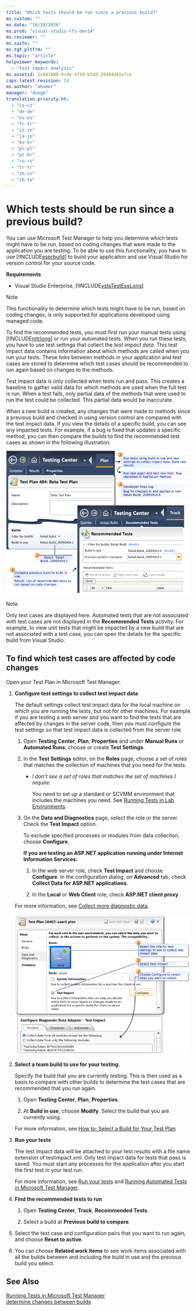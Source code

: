 ```yaml
---
title: "Which tests should be run since a previous build?"
ms.custom: ""
ms.date: "10/19/2016"
ms.prod: "visual-studio-tfs-dev14"
ms.reviewer: ""
ms.suite: ""
ms.tgt_pltfrm: ""
ms.topic: "article"
helpviewer_keywords: 
  - "test impact analysis"
ms.assetid: 1c641880-9cde-4f59-b1dd-29d44d41e7ce
caps.latest.revision: 24
ms.author: "ahomer"
manager: "douge"
translation.priority.ht: 
  - "cs-cz"
  - "de-de"
  - "es-es"
  - "fr-fr"
  - "it-it"
  - "ja-jp"
  - "ko-kr"
  - "pl-pl"
  - "pt-br"
  - "ru-ru"
  - "tr-tr"
  - "zh-cn"
  - "zh-tw"
---
```

# Which tests should be run since a previous build?
You can use Microsoft Test Manager to help you determine which tests might have to be run, based on coding changes that were made to the application you are testing. To be able to use this functionality, you have to use [!INCLUDE[esprbuild](../code-quality/includes/esprbuild_md.md)] to build your application and use Visual Studio for version control for your source code.  
  
 **Requirements**  
  
-   Visual Studio Enterprise, [!INCLUDE[vstsTestEssLong](../test/includes/vststestesslong_md.md)]  
  
> [!NOTE]
>  This functionality to determine which tests might have to be run, based on coding changes, is only supported for applications developed using managed code.  
  
 To find the recommended tests, you must first run your manual tests using [!INCLUDE[mtrlong](../code-quality/includes/mtrlong_md.md)] or run your automated tests. When you run these tests, you have to use test settings that collect the *test impact data*. This test impact data contains information about which methods are called when you run your tests. These links between methods in your application and test cases are stored to determine which test cases should be recommended to run again based on changes to the methods.  
  
 Test impact data is only collected when tests run and pass. This creates a baseline to gather valid data for which methods are used when the full test is run. When a test fails, only partial data of the methods that were used to run the test could be collected. This partial data would be inaccurate.  
  
 When a new build is created, any changes that were made to methods since a previous build and checked in using version control are compared with the test impact data. If you view the details of a specific build, you can see any impacted tests. For example, if a bug is fixed that updates a specific method, you can then compare the builds to find the recommended test cases as shown in the following illustration.  
  
 ![Recommended Tests](../test/media/aftershock_camano.png "Aftershock_Camano")  
  
> [!NOTE]
>  Only test cases are displayed here. Automated tests that are not associated with test cases are not displayed in the **Recommended Tests** activity. For example, to view unit tests that might be impacted by a new build that are not associated with a test case, you can open the details for the specific build from Visual Studio.  
  
## To find which test cases are affected by code changes  
 Open your Test Plan in Microsoft Test Manager.  
  
1.  **Configure test settings to collect test impact data**  
  
     The default settings collect test impact data for the local machine on which you are running the tests, but not for other machines. For example if you are testing a web server and you want to find the tests that are affected by changes in the server code, then you must configure the test settings so that test impact data is collected from the server role.  
  
    1.  Open **Testing Center**, **Plan**, **Properties** and under **Manual Runs** or **Automated Runs**, choose or create **Test Settings**.  
  
    2.  In the **Test Settings** editor, on the **Roles** page, choose a set of roles that matches the collection of machines that you need for the tests.  
  
        -   *I don’t see a set of roles that matches the set of machines I require.*  
  
             You need to set up a standard or SCVMM environment that includes the machines you need.  See [Running Tests in Lab Environments](http://msdn.microsoft.com/en-us/f32d85ef-9a80-4cb8-9ad4-6601e20ba1e7).  
  
    3.  On the **Data and Diagnostics** page, select the role or the server. Check the **Test Impact** option.  
  
         To exclude specified processes or modules from data collection, choose **Configure**.  
  
         **If you are testing an ASP.NET application running under Internet Information Services:**  
  
        1.  In the web server role, check **Test Impact** and choose **Configure**. In the configuration dialog, on **Advanced** tab, check **Collect Data for ASP.NET applications**.  
  
        2.  In the **Local** or **Web Client** role, check **ASP.NET client proxy**.  
  
     For more information, see [Collect more diagnostic data](../test/collect-more-diagnostic-data-in-manual-tests.md).  
  
     ![Configure Test Impact Analysis](../test/media/testimpactcollector.png "TestImpactCollector")  
  
2.  **Select a team build to use for your testing.**  
  
     Specify the build that you are currently testing. This is then used as a basis to compare with other builds to determine the test cases that are recommended that you run again.  
  
    1.  Open **Testing Center**, **Plan**, **Properties**.  
  
    2.  At **Build in use**, choose **Modify**. Select the build that you are currently using.  
  
     For more information, see [How to: Select a Build for Your Test Plan](../test_notintoc/how-to--select-a-build-for-your-test-plan.md)  
  
3.  **Run your tests**  
  
     The test impact data will be attached to your test results with a file name extension of testimpact.xml. Only test impact data for tests that pass is saved. You must start any processes for the application after you start the first test in your test run.  
  
     For more information, see [Run your tests](../test/running-manual-tests-using-the-web-portal.md) and [Running Automated Tests in Microsoft Test Manager](http://msdn.microsoft.com/en-us/0632f265-63fe-4859-a413-9bb934c66835).  
  
4.  **Find the recommended tests to run**  
  
    1.  Open **Testing Center**, **Track**, **Recommended Tests**.  
  
    2.  Select a build at **Previous build to compare**.  
  
5.  Select the test case and configuration pairs that you want to run again, and choose **Reset to active**.  
  
6.  You can choose **Related work items** to see work items associated with all the builds between and including the build in use and the previous build you select.  
  
## See Also  
 [Running Tests in Microsoft Test Manager](http://msdn.microsoft.com/en-us/7a154168-c409-4163-bbf2-29971a638458)   
 [determine changes between builds](../test_notintoc/determine-changes-between-builds.md)